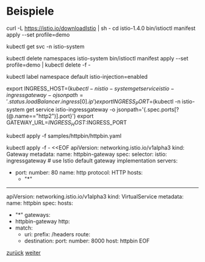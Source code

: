 Beispiele
===

curl -L https://istio.io/downloadIstio | sh -
cd istio-1.4.0
bin/istioctl manifest apply --set profile=demo


kubectl get svc -n istio-system

kubectl delete namespaces istio-system
bin/istioctl manifest apply --set profile=demo | kubectl delete -f -

kubectl label namespace default istio-injection=enabled

export INGRESS_HOST=$(kubectl -n istio-system get service istio-ingressgateway -o jsonpath='{.status.loadBalancer.ingress[0].ip}')
export INGRESS_PORT=$(kubectl -n istio-system get service istio-ingressgateway -o jsonpath='{.spec.ports[?(@.name=="http2")].port}')
export GATEWAY_URL=$INGRESS_HOST:$INGRESS_PORT

kubectl apply -f samples/httpbin/httpbin.yaml

kubectl apply -f - <<EOF
apiVersion: networking.istio.io/v1alpha3
kind: Gateway
metadata:
  name: httpbin-gateway
spec:
  selector:
    istio: ingressgateway # use Istio default gateway implementation
  servers:
  - port:
      number: 80
      name: http
      protocol: HTTP
    hosts:
    - "*"
---
apiVersion: networking.istio.io/v1alpha3
kind: VirtualService
metadata:
  name: httpbin
spec:
  hosts:
  - "*"
  gateways:
  - httpbin-gateway
  http:
  - match:
    - uri:
        prefix: /headers
    route:
    - destination:
        port:
          number: 8000
        host: httpbin
EOF



[zurück](https://github.com/JohnnyW74/DevOpsCon2019/blob/master/doc/07-istio.md) [weiter](https://github.com/JohnnyW74/DevOpsCon2019/blob/master/doc/09-qa.md)
